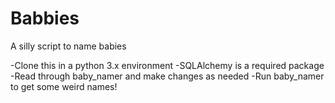 # Babbies
A silly script to name babies

-Clone this in a python 3.x environment
-SQLAlchemy is a required package
-Read through baby_namer and make changes as needed
-Run baby_namer to get some weird names!
